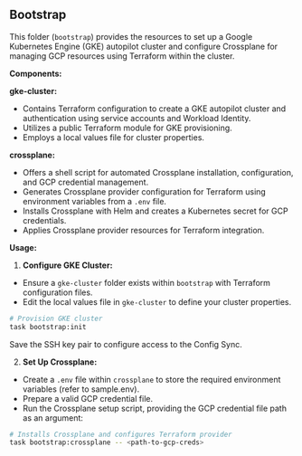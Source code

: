 ## Bootstrap

This folder (`bootstrap`) provides the resources to set up a Google Kubernetes Engine (GKE) autopilot cluster  and configure Crossplane for managing GCP resources using Terraform within the cluster.

**Components:**

**gke-cluster:**
- Contains Terraform configuration to create a GKE autopilot cluster and authentication using service accounts and Workload Identity.
- Utilizes a public Terraform module for GKE provisioning.
- Employs a local values file for cluster properties.

**crossplane:**
- Offers a shell script for automated Crossplane installation, configuration, and GCP credential management.
- Generates Crossplane provider configuration for Terraform using environment variables from a `.env` file.
- Installs Crossplane with Helm and creates a Kubernetes secret for GCP credentials.
- Applies Crossplane provider resources for Terraform integration.

**Usage:**

1. **Configure GKE Cluster:**
- Ensure a `gke-cluster` folder exists within `bootstrap` with Terraform configuration files.
- Edit the local values file in `gke-cluster` to define your cluster properties.

```bash
# Provision GKE cluster
task bootstrap:init
```

Save the SSH key pair to configure access to the Config Sync.
<!-- Before we use a Service Account. -->

2. **Set Up Crossplane:**
- Create a `.env` file within `crossplane` to store the required environment variables (refer to sample.env).
- Prepare a valid GCP credential file.
- Run the Crossplane setup script, providing the GCP credential file path as an argument:

```bash
# Installs Crossplane and configures Terraform provider
task bootstrap:crossplane -- <path-to-gcp-creds>
```
